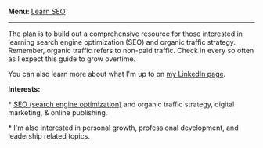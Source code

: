<b>Menu: </b> <a href="learn-seo" title="How to learn SEO">Learn SEO</a>
<hr>
<p>The plan is to build out a comprehensive resource for 
those interested in learning search engine optimization (SEO) and 
organic traffic strategy. Remember, organic traffic refers to non-paid traffic. Check in every so often as I expect this guide to grow overtime. 
</p>
<p>You can also learn more about what I'm up to on <a href="https://www.linkedin.com/in/joshhinds">my LinkedIn page</a>.</p>
<p>
<strong>Interests:</strong> 
<p>* <a href="learn-seo.html" title="Resources to learn SEO">SEO (search engine optimization)</a> and organic traffic strategy, digital marketing, & online publishing. </p>
 <p>* I'm also interested in personal growth, professional development, and leadership related topics.</p>
